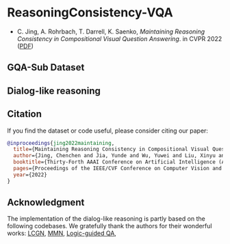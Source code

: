 # ReasoningConsistency-VQA

* C. Jing, A. Rohrbach, T. Darrell, K. Saenko, *Maintaining Reasoning Consistency in Compositional Visual Question Answering*. in CVPR 2022 ([PDF](https://jingchenchen.github.io/files/papers/2022/CVPR_DLR.pdf))

## GQA-Sub Dataset 

## Dialog-like reasoning 

## Citation

If you find the dataset or code useful, please consider citing our paper:

```bibtex
@inproceedings{jing2022maintaining,
  title={Maintaining Reasoning Consistency in Compositional Visual Question Answering},
  author={Jing, Chenchen and Jia, Yunde and Wu, Yuwei and Liu, Xinyu and Wu, Qi},
  booktitle={Thirty-Forth AAAI Conference on Artificial Intelligence (AAAI)},
  pages={Proceedings of the IEEE/CVF Conference on Computer Vision and Pattern Recognition (CVPR)},
  year={2022}
}
```

## Acknowledgment

The implementation of the dialog-like reasoning is partly based on the following codebases. We gratefully thank the authors for their wonderful works: 
[LCGN](https://github.com/ronghanghu/lcgn),
[MMN](https://github.com/wenhuchen/Meta-Module-Network),
[Logic-guided QA](https://github.com/AkariAsai/logic_guided_qa),

